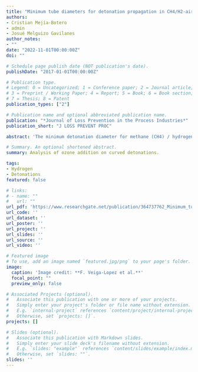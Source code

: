 ```yaml
---
title: "Minimum tube diameters for detonation propagation in CH4/H2-air mixtures: implications for natural gas cooktop burners"
authors:
- Cristian Mejía-Botero
- admin
- Josué Melguizo Gavilanes
author_notes:
- ""
date: "2022-11-01T00:00:00Z"
doi: ""

# Schedule page publish date (NOT publication's date).
publishDate: "2017-01-01T00:00:00Z"

# Publication type.
# Legend: 0 = Uncategorized; 1 = Conference paper; 2 = Journal article;
# 3 = Preprint / Working Paper; 4 = Report; 5 = Book; 6 = Book section;
# 7 = Thesis; 8 = Patent
publication_types: ["2"]

# Publication name and optional abbreviated publication name.
publication: "*Journal of Loss Prevention in the Process Industries*"
publication_short: "J LOSS PREVENT PROC"

abstract: 'The minimum detonation diameter for methane (CH4) / hydrogen (H2)-air mixtures is numerically evaluated to assess detonation risks in cooktops designed to work with natural gas. A one-dimensional mathematical model that considers heat and friction losses for detonations propagating in pipes is used for that purpose. The initial conditions are selected to emulate the operation of a commercial cooktop working with different CH4 /H2 blends. Results show that for H2 content in the blend higher than 45 %, a conventional cooktop air-fuel mixer may pose a detonation hazard since the minimum detonation diameters predicted by the model are smaller than the diameter of the mixing tube (i.e., dmin < dmixer). Additionally, the individual effect of equivalence ratio, Φ, and hydrogen content, % H2, in the fuel blend are evaluated separately. An increased risk of detonation is present for (i) CH4 /H2-air mixtures with Φ → 1, and (ii) higher % H2 content. Finally, the effect of the natural gas composition was evaluated, showing that 100 % CH4 is not a good surrogate for this fuel since there is a considerable decrease in dmin and in the admissible H2 content in the blend when the real composition is considered.'

# Summary. An optional shortened abstract.
summary: Analysis of ozone addition on curved detonations.

tags:
- Hydrogen
- Detonations
featured: false

# links:
# - name: ""
#   url: ""
url_pdf: 'https://www.researchgate.net/publication/364737762_Minimum_tube_diameters_for_detonation_propagation_in_CH4H2_-air_mixtures_implications_for_natural_gas_cooktop_burners'
url_code: ''
url_dataset: ''
url_poster: ''
url_project: ''
url_slides: ''
url_source: ''
url_video: ''

# Featured image
# To use, add an image named `featured.jpg/png` to your page's folder. 
image:
  caption: 'Image credit: **F. Veiga-Lopez et al.**'
  focal_point: ""
  preview_only: false

# Associated Projects (optional).
#   Associate this publication with one or more of your projects.
#   Simply enter your project's folder or file name without extension.
#   E.g. `internal-project` references `content/project/internal-project/index.md`.
#   Otherwise, set `projects: []`.
projects: []

# Slides (optional).
#   Associate this publication with Markdown slides.
#   Simply enter your slide deck's filename without extension.
#   E.g. `slides: "example"` references `content/slides/example/index.md`.
#   Otherwise, set `slides: ""`.
slides: ''
---
```


